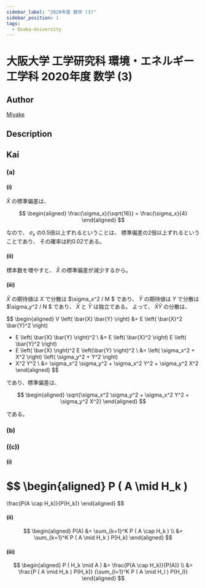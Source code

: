 ```yaml
---
sidebar_label: "2020年度 数学 (3)"
sidebar_position: 1
tags:
  - Osaka-University
---
```

# 大阪大学 工学研究科 環境・エネルギー工学科 2020年度 数学 (3)

## **Author**
[Miyake](https://miyake.github.io/exams/index.html)

## **Description**

## **Kai**
### (a)
#### (i)
$\bar{X}$ の標準偏差は、

$$
\begin{aligned}
\frac{\sigma_x}{\sqrt{16}} = \frac{\sigma_x}{4}
\end{aligned}
$$

なので、 $\sigma_x$ の0.5倍以上ずれるということは、
標準偏差の2倍以上ずれるということであり、
その確率は約0.02である。

#### (ii)
標本数を増やすと、 $\bar{X}$ の標準偏差が減少するから。

#### (iii)
$\bar{X}$ の期待値は $X$ で分散は $\sigma_x^2 / M $ であり、
$\bar{Y}$ の期待値は $Y$ で分散は $\sigma_y^2 / N $ であり、
$\bar{X}$ と $\bar{Y}$ は独立である。
よって、 $\bar{X} \bar{Y}$ の分散は、

$$
\begin{aligned}
V \left( \bar{X} \bar{Y} \right)
&=
E \left( \bar{X}^2 \bar{Y}^2 \right)
- E \left( \bar{X} \bar{Y} \right)^2
\\
&=
E \left( \bar{X}^2 \right) E \left( \bar{Y}^2 \right)
- E \left( \bar{X} \right)^2 E \left(\bar{Y} \right)^2
\\
&=
\left( \sigma_x^2 + X^2 \right) \left( \sigma_y^2 + Y^2 \right)
- X^2 Y^2
\\
&=
\sigma_x^2 \sigma_y^2 + \sigma_x^2 Y^2 + \sigma_y^2 X^2
\end{aligned}
$$

であり、標準偏差は、

$$
\begin{aligned}
\sqrt{\sigma_x^2 \sigma_y^2 + \sigma_x^2 Y^2 + \sigma_y^2 X^2}
\end{aligned}
$$

である。

### (b)

### (\(c\))
#### (i)

$$
\begin{aligned}
P ( A \mid H_k )
=
\frac{P(A \cap H_k)}{P(H_k)}
\end{aligned}
$$

#### (ii)

$$
\begin{aligned}
P(A)
&=
\sum_{k=1}^K P ( A \cap H_k )
\\
&=
\sum_{k=1}^K P ( A \mid H_k ) P(H_k)
\end{aligned}
$$

#### (iii)

$$
\begin{aligned}
P ( H_k \mid A )
&=
\frac{P(A \cap H_k)}{P(A)}
\\
&=
\frac{P ( A \mid H_k ) P(H_k)}
{\sum_{l=1}^K P ( A \mid H_l ) P(H_l)}
\end{aligned}
$$